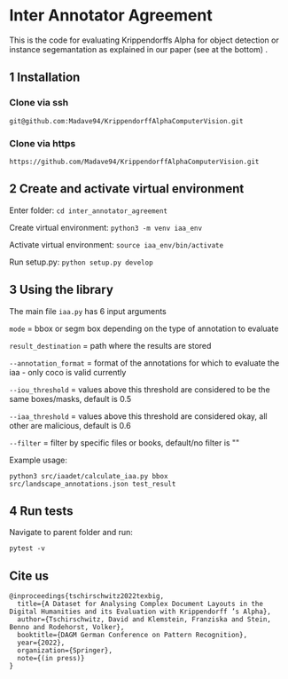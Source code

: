 # Inter Annotator Agreement

This is the code for evaluating Krippendorffs Alpha for object detection or instance segemantation as explained in our paper (see at the bottom)
.
## 1 Installation

### Clone via ssh
 `git@github.com:Madave94/KrippendorffAlphaComputerVision.git`
### Clone via https
`https://github.com/Madave94/KrippendorffAlphaComputerVision.git`
## 2 Create and activate virtual environment

Enter folder: `cd inter_annotator_agreement`

Create virtual environment: `python3 -m venv iaa_env`

Activate virtual environment: `source iaa_env/bin/activate`

Run setup.py: `python setup.py develop`

## 3 Using the library

The main file `iaa.py` has 6 input arguments

`mode` = bbox or segm box depending on the type of annotation to evaluate

`result_destination` = path where the results are stored

`--annotation_format` = format of the annotations for which to evaluate the iaa - only coco is valid currently

`--iou_threshold` = values above this threshold are considered to be the same boxes/masks, default is 0.5

`--iaa_threshold` = values above this threshold are considered okay, all other are malicious, default is 0.6

`--filter` = filter by specific files or books, default/no filter is "" 

Example usage:

`python3 src/iaadet/calculate_iaa.py bbox src/landscape_annotations.json test_result`

## 4 Run tests

Navigate to parent folder and run:

`pytest -v`

## Cite us

```
@inproceedings{tschirschwitz2022texbig,
  title={A Dataset for Analysing Complex Document Layouts in the Digital Humanities and its Evaluation with Krippendorff ’s Alpha},
  author={Tschirschwitz, David and Klemstein, Franziska and Stein, Benno and Rodehorst, Volker},
  booktitle={DAGM German Conference on Pattern Recognition},
  year={2022},
  organization={Springer},
  note={(in press)}
}
```